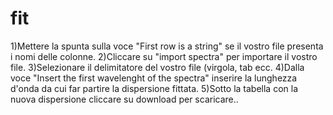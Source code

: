 # fit

1)Mettere la spunta sulla voce "First row is a string" se il vostro file presenta i nomi delle colonne.
2)Cliccare su "import spectra" per importare il vostro file.
3)Selezionare il delimitatore del vostro file (virgola, tab ecc.
4)Dalla voce "Insert the first wavelenght of the spectra" inserire la lunghezza d'onda da cui far partire la dispersione fittata.
5)Sotto la tabella con la nuova dispersione cliccare su download per scaricare..
